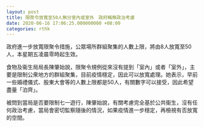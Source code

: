 ```yaml
---
layout: post
title: 限聚令放寬至50人無分室內或室外　政府稱無政治考慮
date: 2020-06-16 17:06:25.000000000 +08:00
categories: rthk
---
```


政府進一步放寬限聚令措施，公眾場所群組聚集的人數上限，將由8人放寬至50人，本星期五凌晨零時起生效。

食物及衞生局局長陳肇始說，限聚令規例從來沒有提到「室內」或者「室外」，主要是限制公衆地方的群組聚集，目前疫情穩定，因此可以放寬處理。她表示，早前一些婚禮儀式、股東大會等的人數上限都是50人，有關數字可以接受，因此希望盡量「泊齊」。

被問到當局是否要限制七一遊行，陳肇始說，有關考慮完全基於公共衞生，沒有任何政治考慮，當局會密切監察隨後的情況，如果疫情進一步穩定，再檢視有否放寬的空間。
